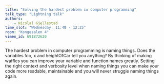 ```yaml
---
title: "Solving the hardest problem in computer programming"
talk_type: "Lightning talk"
authors:
    - Nicolai Gjellestad
time_slot: "Wednesday: 11:40 - 12:25"
room: "Kongesalen 4"
vimeo_id: 691872620
---
```

The hardest problem in computer programming is naming things. Does the variables foo, x and heightOfCar tell you anything? By thinking of making waffles you can improve your variable and function names greatly. Setting the right context and verbosity level when naming things you can make your code more readable, maintainable and you will never struggle naming things again.
